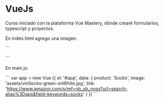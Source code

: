 # VueJs
Curso iniciado con la plataforma Vue Mastery, dónde crearé formularios, typescript y proyectos.

En index.html agrego una imagen.

´´´
<div class="product-image">
  <img v-bind:src = "image">  
</div>
```

<p>En main.js:</p>

 ´´´
 var app = new Vue ({
  el: '#app',
    data: {
      product: 'Socks',
      image: 'assets/vmSocks-green-onWhite.jpg',
      link: 'https://www.amazon.com/s/ref=nb_sb_noss?url=search-alias%3Daps&field-keywords=socks'
    }
})
´´´

